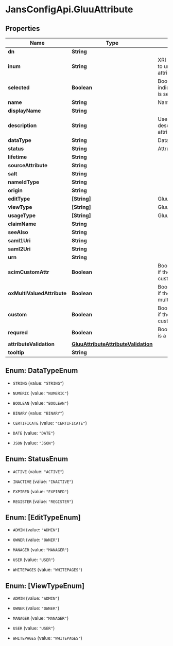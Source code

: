 # JansConfigApi.GluuAttribute

## Properties

Name | Type | Description | Notes
------------ | ------------- | ------------- | -------------
**dn** | **String** |  | [optional] 
**inum** | **String** | XRI i-number. Identifier to uniquely identify the attribute. | [optional] 
**selected** | **Boolean** | Boolean value to indicate if the atrribute is selected. | [optional] 
**name** | **String** | Name of the attribute. | 
**displayName** | **String** |  | 
**description** | **String** | User friendly descriptive detail of attribute. | 
**dataType** | **String** | Data Type of attribute. | 
**status** | **String** | Attrubute status | [optional] 
**lifetime** | **String** |  | [optional] 
**sourceAttribute** | **String** |  | [optional] 
**salt** | **String** |  | [optional] 
**nameIdType** | **String** |  | [optional] 
**origin** | **String** |  | [optional] 
**editType** | **[String]** | GluuUserRole | [optional] 
**viewType** | **[String]** | GluuUserRole | 
**usageType** | **[String]** | GluuAttributeUsageType | [optional] 
**claimName** | **String** |  | [optional] 
**seeAlso** | **String** |  | [optional] 
**saml1Uri** | **String** |  | [optional] 
**saml2Uri** | **String** |  | [optional] 
**urn** | **String** |  | [optional] 
**scimCustomAttr** | **Boolean** | Boolean value indicating if the attribute is a SCIM custom attribute | [optional] 
**oxMultiValuedAttribute** | **Boolean** | Boolean value indicating if the attribute can hold multiple value. | [optional] 
**custom** | **Boolean** | Boolean value indicating if the attribute is a custom attribute | [optional] 
**requred** | **Boolean** | Boolean value indicating is a mandatory attribute | [optional] 
**attributeValidation** | [**GluuAttributeAttributeValidation**](GluuAttributeAttributeValidation.md) |  | [optional] 
**tooltip** | **String** |  | [optional] 



## Enum: DataTypeEnum


* `STRING` (value: `"STRING"`)

* `NUMERIC` (value: `"NUMERIC"`)

* `BOOLEAN` (value: `"BOOLEAN"`)

* `BINARY` (value: `"BINARY"`)

* `CERTIFICATE` (value: `"CERTIFICATE"`)

* `DATE` (value: `"DATE"`)

* `JSON` (value: `"JSON"`)





## Enum: StatusEnum


* `ACTIVE` (value: `"ACTIVE"`)

* `INACTIVE` (value: `"INACTIVE"`)

* `EXPIRED` (value: `"EXPIRED"`)

* `REGISTER` (value: `"REGISTER"`)





## Enum: [EditTypeEnum]


* `ADMIN` (value: `"ADMIN"`)

* `OWNER` (value: `"OWNER"`)

* `MANAGER` (value: `"MANAGER"`)

* `USER` (value: `"USER"`)

* `WHITEPAGES` (value: `"WHITEPAGES"`)





## Enum: [ViewTypeEnum]


* `ADMIN` (value: `"ADMIN"`)

* `OWNER` (value: `"OWNER"`)

* `MANAGER` (value: `"MANAGER"`)

* `USER` (value: `"USER"`)

* `WHITEPAGES` (value: `"WHITEPAGES"`)




